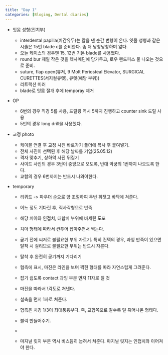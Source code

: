 ```yaml
---
title: "Day 1"
categories: [Bloging, Dental diaries]
---
```


- 잇몸 성형(전치부)
  - interdental papilla(치간유두)는 칼을 댄 순간 변형이 온다. 잇몸 성형과 같은 시술은 15번 blade c를 준비한다. 좀 더 낭창낭창하며 얇다.
  - 오늘 케이스의 경우엔 15, 12번 기본 blade를 사용했다.
  - round bur 제일 작은 것을 헥사메딘에 담가두고, 로우 핸드피스 물 나오는 것으로 준비.
  - suture, flap open(뷰저, 9 Molt Periosteal Elevator, SURGICAL CURETTES(서지컬큐렛), 큐렛(해당 부위))
  - 리트랙션 미러
  - blade로 잇몸 절개 후에 temporay 제거

- OP
  - 6번의 경우 직경 5를 사용, 드릴링 역시 5까지 진행하고 counter sink 드릴 사용
  - 5번의 경우 long drill을 사용했다.

- 교정 photo
  - 케이블 연결 후 교정 사진 바로가기 폴더에 복사 후 붙여넣기.
  - 전체 사진이 선택된 후 해당 날짜를 기입(25.05.12)
  - 격자 맞추기, 상하악 사진 뒤집기
  - 사이드 사진의 경우 3번이 중앙으로 오도록, 반대 악궁의 1번까지 나오도록 한다.
  - 교합의 경우 6번까지는 반드시 나와야한다.

- temporary
  - 리퀴드 -> 파우더 순으로 양 조절하여 두번 휘젓고 바닥에 쳐준다.
  - 어느 정도 기다린 후, 직사각형으로 반죽
  - 해당 치아와 인접치, 대합치 부위에 바세린 도포
  - 치아 형태에 따라서 컨투어 잡아주면서 찍는다.
  - 굳기 전에 씨저로 불필요한 부위 자르기. 특히 컨택의 경우, 과잉 반죽이 있으면 탈착 시 걸리므로 불필요한 부위는 반드시 자른다.
  - 탈착 후 완전히 굳기까지 기다리기
  - 협측에 표시, 마진은 라인을 보며 찍힌 형태를 따라 자연스럽게 그려준다. 
  - 잡기 쉽도록 contact 과잉 부분 먼저 11자로 칠 것
  - 마진을 따라서 \각도로 쳐낸다.
  - 설측을 먼저 1자로 쳐준다.
  - 협측은 치경 1/3이 최대풍융부다. 즉, 교합쪽으로 갈수록 덜 튀어나온 형태다.
  - 블럭 만들어주기.
  - 


  - 마지널 릿지 부분 역시 비스듬히 눕혀서 쳐준다. 마지널 릿지는 인접치와 이어져야 한다.
